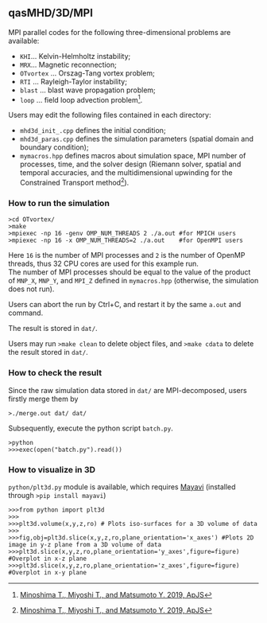 ## qasMHD/3D/MPI
MPI parallel codes for the following three-dimensional problems are available:
- `KHI`... Kelvin-Helmholtz instability;
- `MRX`... Magnetic reconnection;
- `OTvortex` ... Orszag-Tang vortex problem;
- `RTI` ... Rayleigh-Taylor instability;
- `blast` ... blast wave propagation problem;
- `loop` ... field loop advection problem[^1].

Users may edit the following files contained in each directory:
- `mhd3d_init_.cpp` defines the initial condition;
- `mhd3d_paras.cpp` defines the simulation parameters (spatial domain and boundary condition);
- `mymacros.hpp` defines macros about simulation space, MPI number of processes, time, and the solver design (Riemann solver, spatial and temporal accuracies, and the multidimensional upwinding for the Constrained Transport method[^1]).

### How to run the simulation
```
>cd OTvortex/
>make
>mpiexec -np 16 -genv OMP_NUM_THREADS 2 ./a.out #for MPICH users
>mpiexec -np 16 -x OMP_NUM_THREADS=2 ./a.out    #for OpenMPI users
```
Here `16` is the number of MPI processes and `2` is the number of OpenMP threads, thus 32 CPU cores are used for this example run.<br>
The number of MPI processes should be equal to the value of the product of `MNP_X`, `MNP_Y`, and `MPI_Z` defined in `mymacros.hpp` (otherwise, the simulation does not run).

Users can abort the run by Ctrl+C, and restart it by the same `a.out` and command.

The result is stored in `dat/`.

Users may run `>make clean` to delete object files, and `>make cdata` to delete the result stored in `dat/`.

### How to check the result
Since the raw simulation data stored in `dat/` are MPI-decomposed, users firstly merge them by
```
>./merge.out dat/ dat/
```

Subsequently, execute the python script `batch.py`.
```
>python
>>>exec(open("batch.py").read())
```

### How to visualize in 3D
`python/plt3d.py` module is available, which requires [Mayavi](https://mayavi.readthedocs.io/ja/latest/index.html) (installed through `>pip install mayavi`)
```
>>>from python import plt3d
>>>
>>>plt3d.volume(x,y,z,ro) # Plots iso-surfaces for a 3D volume of data
>>>
>>>fig,obj=plt3d.slice(x,y,z,ro,plane_orientation='x_axes') #Plots 2D image in y-z plane from a 3D volume of data
>>>plt3d.slice(x,y,z,ro,plane_orientation='y_axes',figure=figure) #Overplot in x-z plane
>>>plt3d.slice(x,y,z,ro,plane_orientation='z_axes',figure=figure) #Overplot in x-y plane
```

[^1]: [Minoshima T., Miyoshi T., and Matsumoto Y. 2019, ApJS](https://iopscience.iop.org/article/10.3847/1538-4365/ab1a36/meta)
